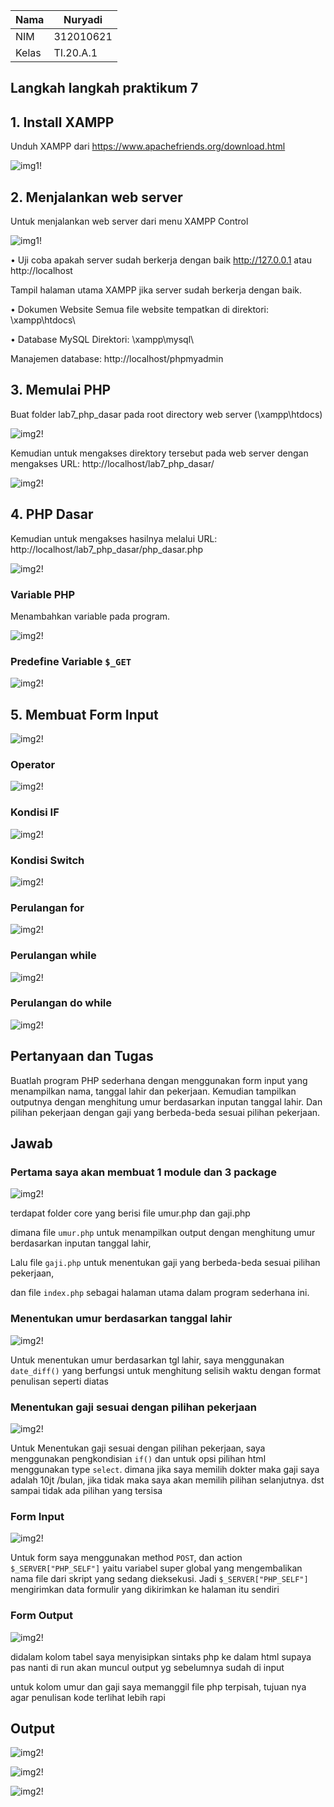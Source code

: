 | Nama      | Nuryadi |
| ----------- | ----------- |
| NIM     | 312010621      |
| Kelas   | TI.20.A.1        |

## Langkah langkah praktikum 7

## 1. Install XAMPP
Unduh XAMPP dari https://www.apachefriends.org/download.html

![img1!](assets/img/foto1.png)

## 2. Menjalankan web server
Untuk menjalankan web server dari menu XAMPP Control

![img1!](assets/img/foto2.png)

• Uji coba apakah server sudah berkerja dengan baik
http://127.0.0.1 atau http://localhost

Tampil halaman utama XAMPP jika server sudah berkerja dengan baik.

• Dokumen Website
Semua file website tempatkan di direktori: \xampp\htdocs\

• Database MySQL
Direktori: \xampp\mysql\

Manajemen database: http://localhost/phpmyadmin

## 3. Memulai PHP
Buat folder lab7_php_dasar pada root directory web server (\xampp\htdocs)

![img2!](assets/img/foto3.png)

Kemudian untuk mengakses direktory tersebut pada web server dengan mengakses URL:
http://localhost/lab7_php_dasar/

![img2!](assets/img/foto4.png)

## 4. PHP Dasar

Kemudian untuk mengakses hasilnya melalui URL:
http://localhost/lab7_php_dasar/php_dasar.php

![img2!](assets/img/foto5.png)

### Variable PHP
Menambahkan variable pada program.

![img2!](assets/img/foto6.png)

### Predefine Variable `$_GET`
![img2!](assets/img/foto7.png)

## 5. Membuat Form Input

![img2!](assets/img/5/foto8.png)

### Operator
![img2!](assets/img/foto9.png)

### Kondisi IF
![img2!](assets/img/foto10.png)

### Kondisi Switch
![img2!](assets/img/foto11.png)

### Perulangan for
![img2!](assets/img/foto12.png)

### Perulangan while
![img2!](assets/img/foto13.png)

### Perulangan do while
![img2!](assets/img/foto14.png)

## Pertanyaan dan Tugas
Buatlah program PHP sederhana dengan menggunakan form input yang menampilkan
nama, tanggal lahir dan pekerjaan. Kemudian tampilkan outputnya dengan menghitung
umur berdasarkan inputan tanggal lahir. Dan pilihan pekerjaan dengan gaji yang
berbeda-beda sesuai pilihan pekerjaan.

## Jawab
### Pertama saya akan membuat 1 module dan 3 package

![img2!](assets/img/praktikum/1.png)

terdapat folder core yang berisi file umur.php dan gaji.php

dimana file `umur.php` untuk menampilkan output dengan menghitung
umur berdasarkan inputan tanggal lahir, 

Lalu file `gaji.php` untuk menentukan gaji yang berbeda-beda sesuai pilihan pekerjaan,

dan file `index.php` sebagai halaman utama dalam program sederhana ini.

### Menentukan umur berdasarkan tanggal lahir
![img2!](assets/img/praktikum/umr.png)

Untuk menentukan umur berdasarkan tgl lahir, saya menggunakan ``date_diff()`` yang berfungsi untuk menghitung selisih waktu dengan format penulisan seperti diatas

### Menentukan gaji sesuai dengan pilihan pekerjaan
![img2!](assets/img/praktikum/g.png)

Untuk Menentukan gaji sesuai dengan pilihan pekerjaan, saya menggunakan pengkondisian ``if()`` dan untuk opsi pilihan html menggunakan type `select`. dimana jika saya memilih dokter maka gaji saya adalah 10jt /bulan, jika tidak maka saya akan memilih pilihan selanjutnya. dst sampai tidak ada pilihan yang tersisa

### Form Input
![img2!](assets/img/praktikum/form.png)

Untuk form saya menggunakan method `POST`, dan action ``$_SERVER["PHP_SELF"]`` yaitu variabel super global yang mengembalikan nama file dari skript yang sedang dieksekusi. Jadi ``$_SERVER["PHP_SELF"]`` mengirimkan data formulir yang dikirimkan ke halaman itu sendiri

### Form Output
![img2!](assets/img/praktikum/o.png)

didalam kolom tabel saya menyisipkan sintaks php ke dalam html supaya pas nanti di run akan muncul output yg sebelumnya sudah di input

untuk kolom umur dan gaji saya memanggil file php terpisah, tujuan nya agar penulisan kode terlihat lebih rapi

## Output
![img2!](assets/img/praktikum/14.png)

![img2!](assets/img/praktikum/15.png)

![img2!](assets/img/praktikum/16.png)


